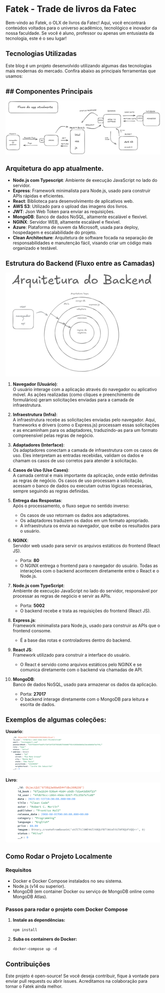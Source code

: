 # Fatek - Trade de livros da Fatec

Bem-vindo ao Fatek, o OLX de livros da Fatec! Aqui, você encontrará conteúdos voltados para o universo acadêmico, tecnológico e inovador da nossa faculdade. Se você é aluno, professor ou apenas um entusiasta da tecnologia, este é o seu lugar!

## Tecnologias Utilizadas

Este blog é um projeto desenvolvido utilizando algumas das tecnologias mais modernas do mercado. Confira abaixo as principais ferramentas que usamos:

## ## Componentes Principais
 
  ![Imagem do fluxo do aplicativo atualmente](img/fluxo_app.png)

## Arquitetura do app atualmente.

- **Node.js com Typescript**: Ambiente de execução JavaScript no lado do servidor.
- **Express**: Framework minimalista para Node.js, usado para construir APIs rápidas e eficientes.
- **React**: Biblioteca para desenvolvimento de aplicativos web.
- **AWS S3**: Utilizado para o upload das imagens dos livros.
- **JWT**: Json Web Token para enviar as requisições.
- **MongoDB**: Banco de dados NoSQL, altamente escalável e flexível.
- **NGINX**: Servidor WEB, altamente escalável e flexível.
- **Azure**: Plataforma de nuvem da Microsoft, usada para deploy, hospedagem e escalabilidade do projeto.
- **Clean Architecture**: Arquitetura de software focada na separação de responsabilidades e manutenção fácil, visando criar um código mais organizado e testável.

## Estrutura do Backend (Fluxo entre as Camadas)

   ![Imagem da Arquitetura do app atualmente](img/arquitetura_backend.PNG)

1. **Navegador (Usuário)**:  
   O usuário interage com a aplicação através do navegador ou aplicativo móvel. As ações realizadas (como cliques e preenchimento de formulários) geram solicitações enviadas para a camada de infraestrutura.

2. **Infraestrutura (Infra)**:  
   A infraestrutura recebe as solicitações enviadas pelo navegador. Aqui, frameworks e drivers (como o Express.js) processam essas solicitações e as encaminham para os adaptadores, traduzindo-as para um formato compreensível pelas regras de negócio.

3. **Adaptadores (Interface)**:  
   Os adaptadores conectam a camada de infraestrutura com os casos de uso. Eles interpretam as entradas recebidas, validam os dados e chamam os casos de uso corretos para atender à solicitação.

4. **Casos de Uso (Use Cases)**:  
   A camada central e mais importante da aplicação, onde estão definidas as regras de negócio. Os casos de uso processam a solicitação, acessam o banco de dados ou executam outras lógicas necessárias, sempre seguindo as regras definidas.

5. **Entrega das Respostas**:  
   Após o processamento, o fluxo segue no sentido inverso:
   - Os casos de uso retornam os dados aos adaptadores.
   - Os adaptadores traduzem os dados em um formato apropriado.
   - A infraestrutura os envia ao navegador, que exibe os resultados para o usuário.


1. **NGINX**:  
   Servidor web usado para servir os arquivos estáticos do frontend (React JS).  
   - Porta: **80**  
   - O NGINX entrega o frontend para o navegador do usuário. Todas as interações com o backend acontecem diretamente entre o React e o Node.js.

2. **Node.js com TypeScript**:  
   Ambiente de execução JavaScript no lado do servidor, responsável por processar as regras de negócio e servir as APIs.  
   - Porta: **5002**  
   - O backend recebe e trata as requisições do frontend (React JS).  

3. **Express.js**:  
   Framework minimalista para Node.js, usado para construir as APIs que o frontend consome.  
   - É a base das rotas e controladores dentro do backend.

4. **React JS**:  
   Framework utilizado para construir a interface do usuário.  
   - O React é servido como arquivos estáticos pelo NGINX e se comunica diretamente com o backend via chamadas de API.  

5. **MongoDB**:  
   Banco de dados NoSQL, usado para armazenar os dados da aplicação.  
   - Porta: **27017**  
   - O backend interage diretamente com o MongoDB para leitura e escrita de dados. 




## Exemplos de algumas coleções: 

   **Usuario**:
   ![Imagem da coleção usuario](img/exemplo_de_usuario.png)

   **Livro**:
   ![Imagem da coleção usuario](img/exemplo_de_book.png)

   

## Como Rodar o Projeto Localmente

### Requisitos

- Docker e Docker Compose instalados no seu sistema.
- Node.js (v14 ou superior).
- MongoDB (em container Docker ou serviço de MongoDB online como MongoDB Atlas).

### Passos para rodar o projeto com Docker Compose

1. **Instale as dependências:**

   `npm install`

2. **Suba os containers do Docker:**

   `docker-compose up -d`

## Contribuições

Este projeto é open-source! Se você deseja contribuir, fique à vontade para enviar pull requests ou abrir issues. Acreditamos na colaboração para tornar o Fatek ainda melhor.
